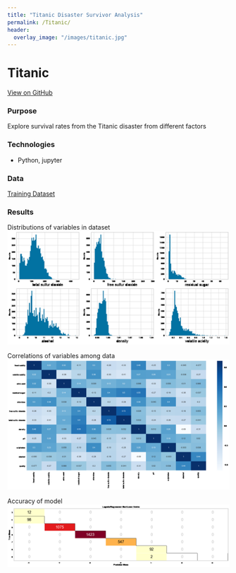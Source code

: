 ```yaml
---
title: "Titanic Disaster Survivor Analysis"
permalink: /Titanic/
header:
  overlay_image: "/images/titanic.jpg"
---
```

# Titanic
[View on GitHub](https://github.com/midumass/DSC-550/tree/master/8.2) 

### Purpose
Explore survival rates from the Titanic disaster from different factors

### Technologies
* Python, jupyter

### Data
[Training Dataset](https://github.com/midumass/DSC-550/tree/master/8.2/train.csv)

### Results
Distributions of variables in dataset
![](images/DSC-550/wine_hists.png)

Correlations of variables among data
![](images/DSC-550/wine_heat.png)

Accuracy of model
![](images/DSC-550/wine_acc.png)